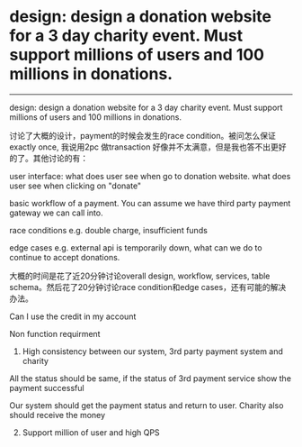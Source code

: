 # design: design a donation website for a 3 day charity event. Must support millions of users and 100 millions in donations.



---

design: design a donation website for a 3 day charity event. Must support millions of users and 100 millions in donations.



讨论了大概的设计，payment的时候会发生的race condition。被问怎么保证exactly once, 我说用2pc 做transaction 好像并不太满意，但是我也答不出更好的了。其他讨论的有：

user interface: what does user see when go to donation website. what does user see when clicking on "donate"

basic workflow of a payment. You can assume we have third party payment gateway we can call into.



race conditions e.g. double charge, insufficient funds

edge cases e.g. external api is temporarily down, what can we do to continue to accept donations.

大概的时间是花了近20分钟讨论overall design, workflow, services, table schema。然后花了20分钟讨论race condition和edge cases，还有可能的解决办法。









Can I use the credit in my account



Non function requirment



1.  High consistency between our system, 3rd party payment system and charity



All the status should be same, if the status of 3rd payment service show the payment successful



Our system should get the payment status and return to user. Charity also should receive the money



2.  Support million of user and high QPS


